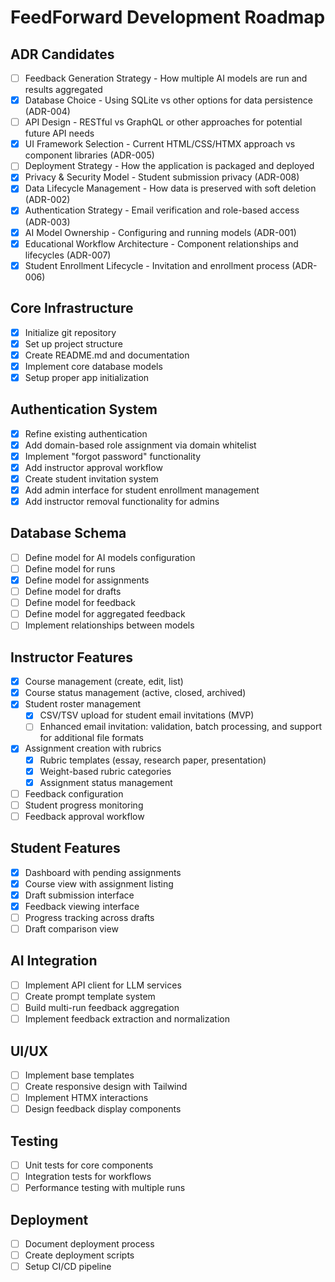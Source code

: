 # FeedForward Development Roadmap

## ADR Candidates
- [ ] Feedback Generation Strategy - How multiple AI models are run and results aggregated
- [x] Database Choice - Using SQLite vs other options for data persistence (ADR-004)
- [ ] API Design - RESTful vs GraphQL or other approaches for potential future API needs
- [x] UI Framework Selection - Current HTML/CSS/HTMX approach vs component libraries (ADR-005)
- [ ] Deployment Strategy - How the application is packaged and deployed
- [x] Privacy & Security Model - Student submission privacy (ADR-008)
- [x] Data Lifecycle Management - How data is preserved with soft deletion (ADR-002)
- [x] Authentication Strategy - Email verification and role-based access (ADR-003)
- [x] AI Model Ownership - Configuring and running models (ADR-001)
- [x] Educational Workflow Architecture - Component relationships and lifecycles (ADR-007)
- [x] Student Enrollment Lifecycle - Invitation and enrollment process (ADR-006)

## Core Infrastructure
- [x] Initialize git repository
- [x] Set up project structure
- [x] Create README.md and documentation
- [x] Implement core database models
- [x] Setup proper app initialization

## Authentication System
- [x] Refine existing authentication
- [x] Add domain-based role assignment via domain whitelist
- [x] Implement "forgot password" functionality
- [x] Add instructor approval workflow
- [x] Create student invitation system
- [x] Add admin interface for student enrollment management
- [x] Add instructor removal functionality for admins

## Database Schema
- [ ] Define model for AI models configuration
- [ ] Define model for runs
- [x] Define model for assignments
- [ ] Define model for drafts
- [ ] Define model for feedback
- [ ] Define model for aggregated feedback
- [ ] Implement relationships between models

## Instructor Features
- [x] Course management (create, edit, list)
- [x] Course status management (active, closed, archived)
- [x] Student roster management
  - [x] CSV/TSV upload for student email invitations (MVP)
  - [ ] Enhanced email invitation: validation, batch processing, and support for additional file formats
- [x] Assignment creation with rubrics
  - [x] Rubric templates (essay, research paper, presentation)
  - [x] Weight-based rubric categories
  - [x] Assignment status management
- [ ] Feedback configuration
- [ ] Student progress monitoring
- [ ] Feedback approval workflow

## Student Features
- [x] Dashboard with pending assignments
- [x] Course view with assignment listing
- [x] Draft submission interface
- [x] Feedback viewing interface
- [ ] Progress tracking across drafts
- [ ] Draft comparison view

## AI Integration
- [ ] Implement API client for LLM services
- [ ] Create prompt template system
- [ ] Build multi-run feedback aggregation
- [ ] Implement feedback extraction and normalization

## UI/UX
- [ ] Implement base templates
- [ ] Create responsive design with Tailwind
- [ ] Implement HTMX interactions
- [ ] Design feedback display components

## Testing
- [ ] Unit tests for core components
- [ ] Integration tests for workflows
- [ ] Performance testing with multiple runs

## Deployment
- [ ] Document deployment process
- [ ] Create deployment scripts
- [ ] Setup CI/CD pipeline
